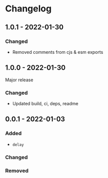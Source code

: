 # Changelog

## 1.0.1 - 2022-01-30

### Changed

- Removed comments from cjs & esm exports

## 1.0.0 - 2022-01-30

Major release

### Changed

- Updated build, ci, deps, readme

## 0.0.1 - 2022-01-03

### Added

- `delay`

### Changed

### Removed
